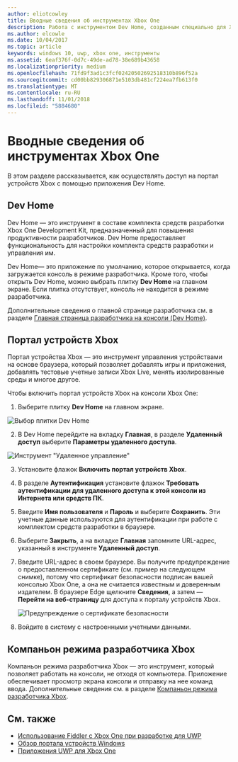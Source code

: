 ```yaml
---
author: eliotcowley
title: Вводные сведения об инструментах Xbox One
description: Работа с инструментом Dev Home, созданным специально для Xbox One, с использованием портала Windows Device Portal.
ms.author: elcowle
ms.date: 10/04/2017
ms.topic: article
keywords: windows 10, uwp, xbox one, инструменты
ms.assetid: 6eaf376f-0d7c-49de-ad78-38e689b43658
ms.localizationpriority: medium
ms.openlocfilehash: 71fd9f3ad1c3fcf02420502692518310b896f52a
ms.sourcegitcommit: cd00bb829306871e5103db481cf224ea7fb613f0
ms.translationtype: MT
ms.contentlocale: ru-RU
ms.lasthandoff: 11/01/2018
ms.locfileid: "5884680"
---
```

# <a name="introduction-to-xbox-one-tools"></a>Вводные сведения об инструментах Xbox One

В этом разделе рассказывается, как осуществлять доступ на портал устройств Xbox с помощью приложения Dev Home.

## <a name="dev-home"></a>Dev Home

Dev Home — это инструмент в составе комплекта средств разработки Xbox One Development Kit, предназначенный для повышения продуктивности разработчиков. Dev Home предоставляет функциональность для настройки комплекта средств разработки и управления им.

Dev Home— это приложение по умолчанию, которое открывается, когда загружается консоль в режиме разработчика. Кроме того, чтобы открыть Dev Home, можно выбрать плитку **Dev Home** на главном экране. Если плитка отсутствует, консоль не находится в режиме разработчика.

Дополнительные сведения о главной странице разработчика см. в разделе [Главная страница разработчика на консоли (Dev Home)](dev-home.md).

## <a name="xbox-device-portal"></a>Портал устройств Xbox
Портал устройства Xbox — это инструмент управления устройствами на основе браузера, который позволяет добавлять игры и приложения, добавлять тестовые учетные записи Xbox Live, менять изолированные среды и многое другое.

Чтобы включить портал устройств Xbox на консоли Xbox One:

1. Выберите плитку **Dev Home** на главном экране.

  ![Выбор плитки Dev Home](images/introduction-to-xbox-one-tools-1.png)

2. В Dev Home перейдите на вкладку **Главная**, в разделе **Удаленный доступ** выберите **Параметры удаленного доступа**.

  ![Инструмент "Удаленное управление"](images/introduction-to-xbox-one-tools-2.png)

3. Установите флажок **Включить портал устройств Xbox**.

4. В разделе **Аутентификация** установите флажок **Требовать аутентификации для удаленного доступа к этой консоли из Интернета или средств ПК**.

5. Введите **Имя пользователя** и __Пароль__ и выберите **Сохранить**. Эти учетные данные используются для аутентификации при работе с комплектом средств разработки в браузере.

6. Выберите **Закрыть**, а на вкладке **Главная** запомните URL-адрес, указанный в инструменте **Удаленный доступ**.

7. Введите URL-адрес в своем браузере. Вы получите предупреждение о предоставленном сертификате (см. пример на следующем снимке), потому что сертификат безопасности подписан вашей консолью Xbox One, а она не считается известным и доверенным издателем. В браузере Edge щелкните **Сведения**, а затем — **Перейти на веб-страницу** для доступа к порталу устройств Xbox.

    ![Предупреждение о сертификате безопасности](images/introduction-to-xbox-one-tools-3.png)

8. Войдите в систему с настроенными учетными данными.

## <a name="xbox-dev-mode-companion"></a>Компаньон режима разработчика Xbox
Компаньон режима разработчика Xbox — это инструмент, который позволяет работать на консоли, не отходя от компьютера. Приложение обеспечивает просмотр экрана консоли и отправку на нее команд ввода. Дополнительные сведения см. в разделе [Компаньон режима разработчика Xbox](xbox-dev-mode-companion.md).

## <a name="see-also"></a>См. также
- [Использование Fiddler с Xbox One при разработке для UWP](uwp-fiddler.md)
- [Обзор портала устройств Windows](../debug-test-perf/device-portal.md)
- [Приложения UWP для Xbox One](index.md)